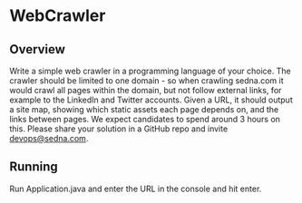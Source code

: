 <h1><b>WebCrawler</b></h1>

<h2>Overview</h2>

Write a simple web crawler in a programming language of your choice. The crawler should be limited to one domain - so when crawling sedna.com it would crawl all pages within the domain, but not follow external links, for example to the LinkedIn and Twitter accounts. Given a URL, it should output a site map, showing which static assets each page depends on, and the links between pages. 
We expect candidates to spend around 3 hours on this. Please share your solution in a GitHub repo and invite devops@sedna.com.

<h2>Running</h2>

Run Application.java and enter the URL in the console and hit enter.